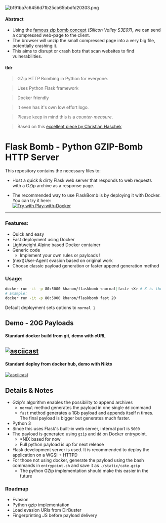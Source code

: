 ![b191ba7c6456d71b25cb65bbdfd20303.png](https://anonimag.es/i/b191ba7c6456d71b25cb65bbdfd20303.png)

#### Abstract 
* Using the [famous zip bomb concept](https://www.youtube.com/watch?v=jnDk8BcqoR0) *(Silicon Valley S3E07)*, we can send a compressed web-page to the client.  
* The browser will unzip the small compressed page into a very big file, potentially crashing it.  
* This aims to disrupt or crash bots that scan websites to find vulnerabilities. 

#### tldr 

>GZip HTTP Bombing in Python for everyone.  

>Uses Python Flask framework  

>Docker friendly
  
>It even has it's own low effort logo.  

>Please keep in mind this is a *counter-measure*.  

>Based on this [excellent piece by Christian Haschek](https://blog.haschek.at/2017/how-to-defend-your-website-with-zip-bombs.html)   

# Flask Bomb - Python GZIP-Bomb HTTP Server 

This repository contains the necessary files to:  
* Host a quick & dirty Flask web server that responds to web requests with a GZip archive as a response page.  

* The recommended way to use FlaskBomb is by deploying it with Docker. You can try it here:  
[![Try with Play-with-Docker](https://anonimag.es/i/c465e530530d506e2264ab9cb37b42f3.png)](http://play-with-docker.com?stack=https://raw.githubusercontent.com/kh4st3x/flaskbomb/master/docker-compose.yml&stack_name=flaskbomb)
-------
### Features:
* Quick and easy
* Fast deployment using Docker
* Lightweight Alpine based Docker container
* Generic code
  * Implement your own rules or payloads !
* (next)User-Agent evasion based on original work
* Choose classic payload generation or faster append generation method    

### Usage:
````bash
docker run -it -p 80:5000 khanon/flaskbomb <normal|fast> <X> # X is the final payload's size in GB  
# Example:  
docker run -it -p 80:5000 khanon/flaskbomb fast 20
````
Default deployment sets options to ```normal 1```  

## Demo - 20G Payloads
#### Standard docker build from git, demo with cURL
[![asciicast](https://asciinema.org/a/141464.png)](https://asciinema.org/a/141464)
------
#### Standard deploy from docker hub, demo with Nikto
[![asciicast](https://asciinema.org/a/141465.png)](https://asciinema.org/a/141465)

## Details & Notes
* Gzip's algorithm enables the possibility to append archives
  * ```normal``` method generates the payload in one single ```dd``` command
  * ```fast``` method generates a 1Gb payload and appends itself n times. The final payload is bigger but generates much faster.
* Python 3
* Since this uses Flask's built-in web server, internal port is ```5000```
* The payload is generated using ```gzip``` and ```dd``` on Docker entrypoint.
  * *NIX based for now
  * Full python payload is up for next release
* Flask development server is used. It is recommended to deploy the application on a WGSI + HTTPD
* For those not using docker, generate the payload using the bash commands in ```entrypoint.sh``` and save it as ```./static/cake.gzip``` 
  * The python GZip implementation should make this easier in the future


### Roadmap  
* Evasion  
* Python gzip implementation  
* Load evasion URIs from DirBuster  
* Fingerprinting JS before payload delivery  
